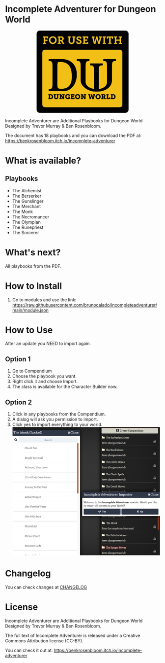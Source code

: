 # Incomplete Adventurer for Dungeon World
<p align="center">
  <img width="300" src="images/guide/usedw.png">
</p>

Incomplete Adventurer are Additional Playbooks for Dungeon World Designed by Trevor Murray & Ben Rosenbloom.

The document has 18 playbooks and you can download the PDF at: https://benkrosenbloom.itch.io/incomplete-adventurer

# What is available?
## Playbooks
- The Alchemist
- The Berserker
- The Gunslinger
- The Merchant
- The Monk 
- The Necromancer
- The Olympian
- The Runepriest
- The Sorcerer

# What's next?
All playbooks from the PDF.

# How to Install
1. Go to modules and use the link: 
https://raw.githubusercontent.com/brunocalado/incompleteadventurer/main/module.json

# How to Use

After an update you NEED to import again.

## Option 1
1. Go to Compendium
2. Choose the playbook you want.
3. Right click it and choose Import.
4. The class is available for the Character Builder now.

## Option 2
1. Click in any playbooks from the Compendium.
2. A dialog will ask you permission to import. 
3. Click yes to import everything to your world.
![alt text](images/guide/howto.jpg)

# Changelog
You can check changes at [CHANGELOG](CHANGELOG.md)

# License
Incomplete Adventurer are Additional Playbooks for Dungeon World Designed by Trevor Murray & Ben Rosenbloom.

The full text of Incomplete Adventurer is released under a Creative Commons Attribution license (CC-BY).

You can check it out at: https://benkrosenbloom.itch.io/incomplete-adventurer
